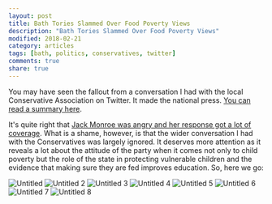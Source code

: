 ```yaml
---
layout: post
title: Bath Tories Slammed Over Food Poverty Views
description: "Bath Tories Slammed Over Food Poverty Views"
modified: 2018-02-21
category: articles
tags: [bath, politics, conservatives, twitter]
comments: true
share: true
---
```


You may have seen the fallout from a conversation I had with the local Conservative Association on Twitter. It made the
national press. <a href="https://bath.greenparty.org.uk/news/2018/02/20/bath-green-party-candidate-reveals-shocking-attitude-of-local-conservatives-to-food-poverty/">
You can read a summary here</a>.

It's quite right that <a href="https://www.bathchronicle.co.uk/news/bath-news/bath-conservatives-under-fire-shocking-1230233">Jack Monroe was angry and her response got a lot of coverage</a>. What is a shame, however, is that
the wider conversation I had with the Conservatives was largely ignored. It deserves more attention as it reveals a
lot about the attitude of the party when it comes not only to child poverty but the role of the state in protecting
vulnerable children and the evidence that making sure they are fed improves education. So, here we go:

<img src="https://farm5.staticflickr.com/4759/40355391102_6e33625332_n.jpg" alt="Untitled">


<img src="https://farm5.staticflickr.com/4624/40355391032_97a3fb5d02_n.jpg" alt="Untitled 2">


<img src="https://farm5.staticflickr.com/4655/38589335950_ce1edc74a3_n.jpg" alt="Untitled 3">


<img src="https://farm5.staticflickr.com/4622/40399896791_a5997109c6_n.jpg" alt="Untitled 4">


<img src="https://farm5.staticflickr.com/4622/40399896381_d29915c74c_n.jpg" alt="Untitled 5">


<img src="https://farm5.staticflickr.com/4748/40355390932_ea7fe8d9c3_n.jpg" alt="Untitled 6">


<img src="https://farm5.staticflickr.com/4653/25528083947_9ba1ab6a57_n.jpg" alt="Untitled 7">


<img src="https://farm5.staticflickr.com/4713/40399896211_7c7000a74b_n.jpg" alt="Untitled 8">
